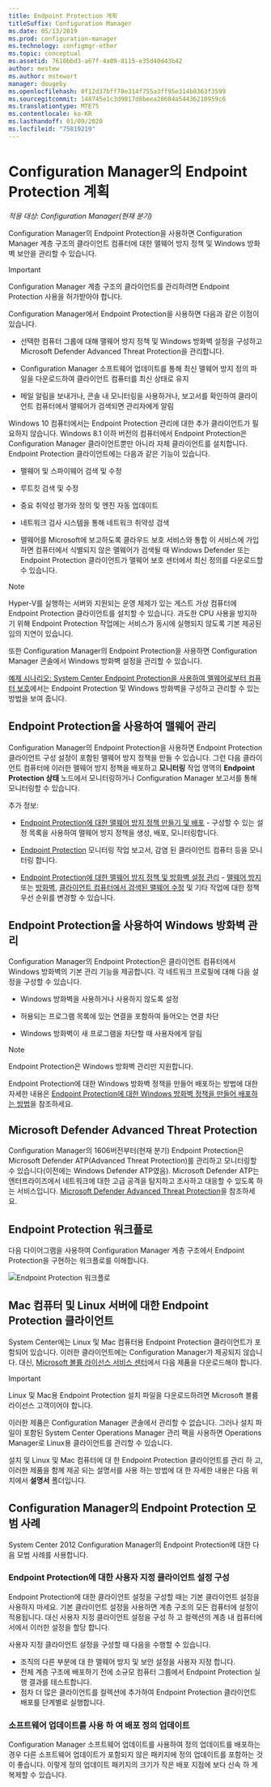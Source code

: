 ```yaml
---
title: Endpoint Protection 계획
titleSuffix: Configuration Manager
ms.date: 05/13/2019
ms.prod: configuration-manager
ms.technology: configmgr-other
ms.topic: conceptual
ms.assetid: 7610bbd3-a67f-4a09-8115-e35d40d43b42
author: mestew
ms.author: mstewart
manager: dougeby
ms.openlocfilehash: 0f12d37bff70e314f755a3ff95e314b8363f3599
ms.sourcegitcommit: 148745e1c3d9817d8beea20684a54436210959c6
ms.translationtype: MTE75
ms.contentlocale: ko-KR
ms.lasthandoff: 01/09/2020
ms.locfileid: "75819219"
---
```

# <a name="planning-for-endpoint-protection-in-configuration-manager"></a>Configuration Manager의 Endpoint Protection 계획

*적용 대상: Configuration Manager(현재 분기)*


Configuration Manager의 Endpoint Protection을 사용하면 Configuration Manager 계층 구조의 클라이언트 컴퓨터에 대한 맬웨어 방지 정책 및 Windows 방화벽 보안을 관리할 수 있습니다.  

> [!IMPORTANT]  
>  Configuration Manager 계층 구조의 클라이언트를 관리하려면 Endpoint Protection 사용을 허가받아야 합니다.  

Configuration Manager에서 Endpoint Protection을 사용하면 다음과 같은 이점이 있습니다.  

-   선택한 컴퓨터 그룹에 대해 맬웨어 방지 정책 및 Windows 방화벽 설정을 구성하고 Microsoft Defender Advanced Threat Protection을 관리합니다.  

-   Configuration Manager 소프트웨어 업데이트를 통해 최신 맬웨어 방지 정의 파일을 다운로드하여 클라이언트 컴퓨터를 최신 상태로 유지  

-   메일 알림을 보내거나, 콘솔 내 모니터링을 사용하거나, 보고서를 확인하여 클라이언트 컴퓨터에서 맬웨어가 검색되면 관리자에게 알림  

Windows 10 컴퓨터에서는 Endpoint Protection 관리에 대한 추가 클라이언트가 필요하지 않습니다. Windows 8.1 이하 버전의 컴퓨터에서 Endpoint Protection은 Configuration Manager 클라이언트뿐만 아니라 자체 클라이언트를 설치합니다. Endpoint Protection 클라이언트에는 다음과 같은 기능이 있습니다.  

-   맬웨어 및 스파이웨어 검색 및 수정  

-   루트킷 검색 및 수정  

-   중요 취약성 평가와 정의 및 엔진 자동 업데이트  

-   네트워크 검사 시스템을 통해 네트워크 취약성 검색  

-   맬웨어를 Microsoft에 보고하도록 클라우드 보호 서비스와 통합 이 서비스에 가입하면 컴퓨터에서 식별되지 않은 맬웨어가 검색될 때 Windows Defender 또는 Endpoint Protection 클라이언트가 맬웨어 보호 센터에서 최신 정의를 다운로드할 수 있습니다.  

> [!NOTE]  
>  Hyper-V를 실행하는 서버와 지원되는 운영 체제가 있는 게스트 가상 컴퓨터에 Endpoint Protection 클라이언트를 설치할 수 있습니다. 과도한 CPU 사용을 방지하기 위해 Endpoint Protection 작업에는 서비스가 동시에 실행되지 않도록 기본 제공된 임의 지연이 있습니다.  

  또한 Configuration Manager의 Endpoint Protection을 사용하면 Configuration Manager 콘솔에서 Windows 방화벽 설정을 관리할 수 있습니다.  

 [예제 시나리오: System Center Endpoint Protection을 사용하여 맬웨어로부터 컴퓨터 보호](../deploy-use/scenarios-endpoint-protection.md)에서는 Endpoint Protection 및 Windows 방화벽을 구성하고 관리할 수 있는 방법을 보여 줍니다.  

## <a name="managing-malware-with-endpoint-protection"></a>Endpoint Protection을 사용하여 맬웨어 관리  

Configuration Manager의 Endpoint Protection을 사용하면 Endpoint Protection 클라이언트 구성 설정이 포함된 맬웨어 방지 정책을 만들 수 있습니다. 그런 다음 클라이언트 컴퓨터에 이러한 맬웨어 방지 정책을 배포하고 **모니터링** 작업 영역의 **Endpoint Protection 상태** 노드에서 모니터링하거나 Configuration Manager 보고서를 통해 모니터링할 수 있습니다.  

 추가 정보:  

-   [Endpoint Protection에 대한 맬웨어 방지 정책 만들기 및 배포](../deploy-use/endpoint-antimalware-policies.md) - 구성할 수 있는 설정 목록을 사용하여 맬웨어 방지 정책을 생성, 배포, 모니터링합니다.  

-   [Endpoint Protection](../deploy-use/monitor-endpoint-protection.md) 모니터링 작업 보고서, 감염 된 클라이언트 컴퓨터 등을 모니터링 합니다.   

-   [Endpoint Protection에 대한 맬웨어 방지 정책 및 방화벽 설정 관리](../deploy-use/endpoint-antimalware-firewall.md) - [맬웨어 방지](../deploy-use/endpoint-antimalware-firewall.md#manage-antimalware-policies) 또는 [방화벽](../deploy-use/endpoint-antimalware-firewall.md#manage-windows-firewall-policies), [클라이언트 컴퓨터에서 검색된 맬웨어 수정](../deploy-use/endpoint-antimalware-firewall.md#remediate-detected-malware) 및 기타 작업에 대한 정책 우선 순위를 변경할 수 있습니다.

## <a name="managing-windows-firewall-with-endpoint-protection"></a>Endpoint Protection을 사용하여 Windows 방화벽 관리  
 Configuration Manager의 Endpoint Protection은 클라이언트 컴퓨터에서 Windows 방화벽의 기본 관리 기능을 제공합니다. 각 네트워크 프로필에 대해 다음 설정을 구성할 수 있습니다.  

-   Windows 방화벽을 사용하거나 사용하지 않도록 설정  

-   허용되는 프로그램 목록에 있는 연결을 포함하여 들어오는 연결 차단  

-   Windows 방화벽이 새 프로그램을 차단할 때 사용자에게 알림  

> [!NOTE]  
>  Endpoint Protection은 Windows 방화벽 관리만 지원합니다.  

  Endpoint Protection에 대한 Windows 방화벽 정책을 만들어 배포하는 방법에 대한 자세한 내용은 [Endpoint Protection에 대한 Windows 방화벽 정책을 만들어 배포하는 방법](../deploy-use/create-windows-firewall-policies.md)을 참조하세요.  

## <a name="microsoft-defender-advanced-threat-protection"></a>Microsoft Defender Advanced Threat Protection

Configuration Manager의 1606버전부터(현재 분기) Endpoint Protection은 Microsoft Defender ATP(Advanced Threat Protection)를 관리하고 모니터링할 수 있습니다(이전에는 Windows Defender ATP였음). Microsoft Defender ATP는 엔터프라이즈에서 네트워크에 대한 고급 공격을 탐지하고 조사하고 대응할 수 있도록 하는 서비스입니다. [Microsoft Defender Advanced Threat Protection](../deploy-use/windows-defender-advanced-threat-protection.md)을 참조하세요.

## <a name="endpoint-protection-workflow"></a>Endpoint Protection 워크플로  
 다음 다이어그램을 사용하여 Configuration Manager 계층 구조에서 Endpoint Protection을 구현하는 워크플로를 이해합니다.  

 ![Endpoint Protection 워크플로](../media/Endpoint-Protection-Workflow.gif)

## <a name="endpoint-protection-client-for-mac-computers-and-linux-servers"></a>Mac 컴퓨터 및 Linux 서버에 대한 Endpoint Protection 클라이언트  
 System Center에는 Linux 및 Mac 컴퓨터용 Endpoint Protection 클라이언트가 포함되어 있습니다. 이러한 클라이언트에는 Configuration Manager가 제공되지 않습니다. 대신, [Microsoft 볼륨 라이선스 서비스 센터](https://www.microsoft.com/licensing/servicecenter/default.aspx)에서 다음 제품을 다운로드해야 합니다.  

> [!IMPORTANT]  
>  Linux 및 Mac용 Endpoint Protection 설치 파일을 다운로드하려면 Microsoft 볼륨 라이선스 고객이어야 합니다.  

 이러한 제품은 Configuration Manager 콘솔에서 관리할 수 없습니다. 그러나 설치 파일이 포함된 System Center Operations Manager 관리 팩을 사용하면 Operations Manager로 Linux용 클라이언트를 관리할 수 있습니다.  

 설치 및 Linux 및 Mac 컴퓨터에 대 한 Endpoint Protection 클라이언트를 관리 하 고, 이러한 제품을 함께 제공 되는 설명서를 사용 하는 방법에 대 한 자세한 내용은 다음 위치에서 **설명서** 폴더입니다.

## <a name="best-practices-for-endpoint-protection-in-configuration-manager"></a>Configuration Manager의 Endpoint Protection 모범 사례  
 System Center 2012 Configuration Manager의 Endpoint Protection에 대한 다음 모범 사례를 사용합니다.  

### <a name="configure-custom-client-settings-for-endpoint-protection"></a>Endpoint Protection에 대한 사용자 지정 클라이언트 설정 구성  
 Endpoint Protection에 대한 클라이언트 설정을 구성할 때는 기본 클라이언트 설정을 사용하지 마세요. 기본 클라이언트 설정을 사용하면 계층 구조의 모든 컴퓨터에 설정이 적용됩니다. 대신 사용자 지정 클라이언트 설정을 구성 하 고 컬렉션의 계층 내 컴퓨터에서에서 이러한 설정을 할당 합니다.  

 사용자 지정 클라이언트 설정을 구성할 때 다음을 수행할 수 있습니다.  

-   조직의 다른 부분에 대 한 맬웨어 방지 및 보안 설정을 사용자 지정 합니다.  
-   전체 계층 구조에 배포하기 전에 소규모 컴퓨터 그룹에서 Endpoint Protection 실행 결과를 테스트합니다.  
-   점차 더 많은 클라이언트를 컬렉션에 추가하여 Endpoint Protection 클라이언트 배포를 단계별로 실행합니다.  

### <a name="distributing-definition-updates-by-using-software-updates"></a>소프트웨어 업데이트를 사용 하 여 배포 정의 업데이트  
 Configuration Manager 소프트웨어 업데이트를 사용하여 정의 업데이트를 배포하는 경우 다른 소프트웨어 업데이트가 포함되지 않은 패키지에 정의 업데이트를 포함하는 것이 좋습니다. 이렇게 정의 업데이트 패키지의 크기가 작은 배포 지점에 보다 신속 하 게 복제할 수 있습니다.
